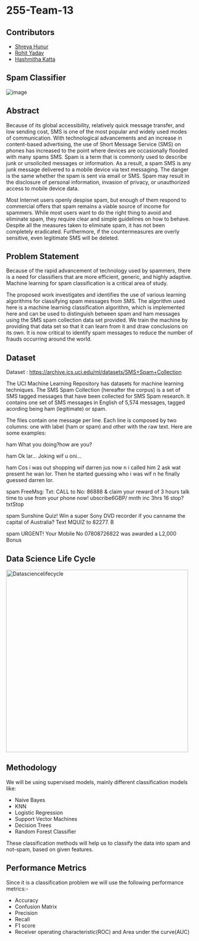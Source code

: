# 255-Team-13

## Contributors
* [Shreya Hunur](https://github.com/shreyahunur) <br/>
* [Rohit Yadav](https://github.com/Rohitky34) <br/>
* [Hashmitha Katta](https://github.com/hashmithakatta) <br/>

## Spam Classifier 
![image](https://user-images.githubusercontent.com/64269342/164372641-e1073755-48de-481c-823d-643dd9bfdb11.png)

## Abstract 

Because of its global accessibility, relatively quick message transfer, and low sending cost, SMS is one of the most popular and widely used modes of communication. With technological advancements and an increase in content-based advertising, the use of Short Message Service (SMS) on phones has increased to the point where devices are occasionally flooded with many spams SMS. Spam is a term that is commonly used to describe junk or unsolicited messages or information. As a result, a spam SMS is any junk message delivered to a mobile device via text messaging. The danger is the same whether the spam is sent via email or SMS. Spam may result in the disclosure of personal information, invasion of privacy, or unauthorized access to mobile device data.

Most Internet users openly despise spam, but enough of them respond to commercial offers that spam remains a viable source of income for spammers. While most users want to do the right thing to avoid and eliminate spam, they require clear and simple guidelines on how to behave. Despite all the measures taken to eliminate spam, it has not been completely eradicated. Furthermore, if the countermeasures are overly sensitive, even legitimate SMS will be deleted.



## Problem Statement 

Because of the rapid advancement of technology used by spammers, there is a need for classifiers that are more efficient, generic, and highly adaptive. Machine learning for spam classification is a critical area of study. 

The proposed work investigates and identifies the use of various learning algorithms for classifying spam messages from SMS. The algorithm used here is a machine learning classification algorithm, which is implemented here and can be used to distinguish between spam and ham messages using the SMS spam collection data set provided. We train the machine by providing that data set so that it can learn from it and draw conclusions on its own. It is now critical to identify spam messages to reduce the number of frauds occurring around the world.




## Dataset

Dataset : https://archive.ics.uci.edu/ml/datasets/SMS+Spam+Collection

The UCI Machine Learning Repository has datasets for machine learning techniques. The SMS Spam Collection (hereafter the corpus) is a set of SMS tagged messages that have been collected for SMS Spam research. It contains one set of SMS messages in English of 5,574 messages, tagged acording being ham (legitimate) or spam. 

The files contain one message per line. Each line is composed by two columns: one with label (ham or spam) and other with the raw text. Here are some examples:

ham   What you doing?how are you?

ham   Ok lar... Joking wif u oni...

ham   Cos i was out shopping wif darren jus now n i called him 2 ask wat present he wan lor. Then he started guessing who i was wif n he finally guessed darren lor.

spam   FreeMsg: Txt: CALL to No: 86888 & claim your reward of 3 hours talk time to use from your phone now! ubscribe6GBP/ mnth inc 3hrs 16 stop?txtStop

spam   Sunshine Quiz! Win a super Sony DVD recorder if you canname the capital of Australia? Text MQUIZ to 82277. B

spam   URGENT! Your Mobile No 07808726822 was awarded a L2,000 Bonus 

## Data Science Life Cycle

<img width="491" alt="Datasciencelifecycle" src="https://user-images.githubusercontent.com/56205828/166523042-1c5a0d53-fba8-4c5b-ac7d-6e4efc209fdc.png">



## Methodology

We will be using supervised models, mainly different classification models like:

* Naive Bayes
* KNN
* Logistic Regression
* Support Vector Machines
* Decision Trees
* Random Forest Classifier

These classification methods will help us to classify the data into spam and not-spam, based on given features. 

## Performance Metrics 

Since it is a classification problem we will use the following performance metrics:-

* Accuracy
* Confusion Matrix
* Precision
* Recall
* F1 score
* Receiver operating characteristic(ROC) and Area under the curve(AUC)
